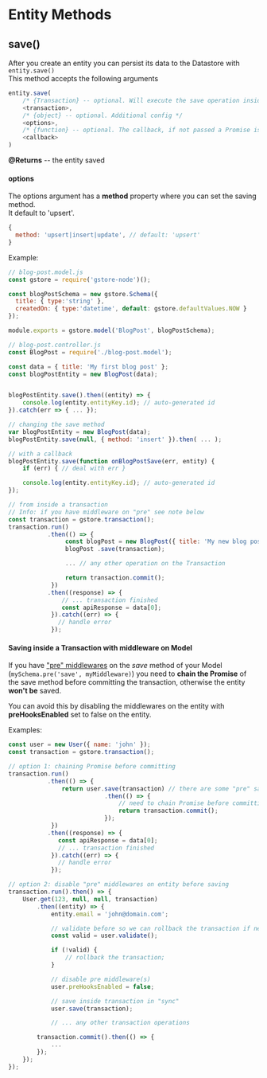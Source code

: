 # Entity Methods

## save\(\)

After you create an entity you can persist its data to the Datastore with `entity.save()`  
This method accepts the following arguments

```js
entity.save(
    /* {Transaction} -- optional. Will execute the save operation inside this transaction */
    <transaction>,
    /* {object} -- optional. Additional config */
    <options>,
    /* {function} -- optional. The callback, if not passed a Promise is returned */
    <callback>
)
```

**@Returns** -- the entity saved

#### options

The options argument has a **method** property where you can set the saving method.  
It default to 'upsert'.

```js
{
  method: 'upsert|insert|update', // default: 'upsert'
}
```

Example:

```js
// blog-post.model.js
const gstore = require('gstore-node')();

const blogPostSchema = new gstore.Schema({
  title: { type:'string' },
  createdOn: { type:'datetime', default: gstore.defaultValues.NOW }
});

module.exports = gstore.model('BlogPost', blogPostSchema);
```

```js
// blog-post.controller.js
const BlogPost = require('./blog-post.model');

const data = { title: 'My first blog post' };
const blogPostEntity = new BlogPost(data);


blogPostEntity.save().then((entity) => {
    console.log(entity.entityKey.id); // auto-generated id
}).catch(err => { ... });

// changing the save method
var blogPostEntity = new BlogPost(data);
blogPostEntity.save(null, { method: 'insert' }).then( ... );

// with a callback
blogPostEntity.save(function onBlogPostSave(err, entity) {
    if (err) { // deal with err }

    console.log(entity.entityKey.id); // auto-generated id
});

// from inside a transaction
// Info: if you have middleware on "pre" see note below
const transaction = gstore.transaction();
transaction.run()
           .then(() => {
                const blogPost = new BlogPost({ title: 'My new blog post' });
                blogPost .save(transaction);

                ... // any other operation on the Transaction

                return transaction.commit();
            })
           .then((response) => {
               // ... transaction finished
               const apiResponse = data[0];
            }).catch((err) => {
              // handle error
            });
```

#### Saving inside a Transaction with middleware on Model

If you have ["pre" middlewares](../../middleware-hooks/pre-hooks.md) on the _save_ method of your Model \(`mySchema.pre('save', myMiddleware)`\) you need to **chain the Promise** of the save method before committing the transaction, otherwise the entity **won't be** saved.

You can avoid this by disabling the middlewares on the entity with **preHooksEnabled** set to false on the entity.

Examples:

```js
const user = new User({ name: 'john' });
const transaction = gstore.transaction();

// option 1: chaining Promise before committing
transaction.run()
           .then(() => {
               return user.save(transaction) // there are some "pre" save hooks
                           .then(() => {
                               // need to chain Promise before committing
                               return transaction.commit();
                           });
            })
           .then((response) => {
              const apiResponse = data[0];
              // ... transaction finished
            }).catch((err) => {
              // handle error
            });

// option 2: disable "pre" middlewares on entity before saving
transaction.run().then() => {
    User.get(123, null, null, transaction)
        .then((entity) => {
            entity.email = 'john@domain.com';

            // validate before so we can rollback the transaction if necessary
            const valid = user.validate();

            if (!valid) {
                // rollback the transaction;
            }

            // disable pre middleware(s)
            user.preHooksEnabled = false;

            // save inside transaction in "sync"
            user.save(transaction);

            // ... any other transaction operations

        transaction.commit().then(() => {
            ...
        });
    });
});
```



